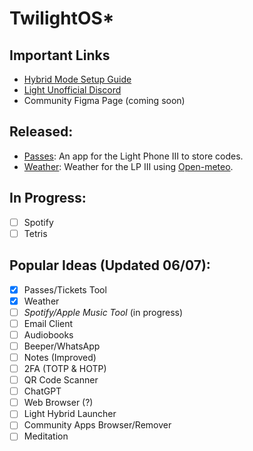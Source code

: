 # TwilightOS*

## Important Links
- [Hybrid Mode Setup Guide](https://docs.google.com/document/d/1aDvuVqibzC8x0FpuHaJw5llYmERLgU8CwcEHg9hHZqc/edit?tab=t.0)
- [Light Unofficial Discord](https://discord.gg/XS4T7YH4jF)
- Community Figma Page (coming soon)

## Released:
- [Passes](https://github.com/vandamd/passes): An app for the Light Phone III to store codes.
- [Weather]([https://github.com/vandamd/passes](https://github.com/vandamd/weather)): Weather for the LP III using [Open-meteo](https://open-meteo.com/).

## In Progress:
- [ ] Spotify
- [ ] Tetris

## Popular Ideas (Updated 06/07):
- [x] Passes/Tickets Tool
- [x] Weather
- [ ] _Spotify/Apple Music Tool_ (in progress)
- [ ] Email Client
- [ ] Audiobooks
- [ ] Beeper/WhatsApp
- [ ] Notes (Improved)
- [ ] 2FA (TOTP & HOTP)
- [ ] QR Code Scanner
- [ ] ChatGPT
- [ ] Web Browser (?)
- [ ] Light Hybrid Launcher
- [ ] Community Apps Browser/Remover
- [ ] Meditation
